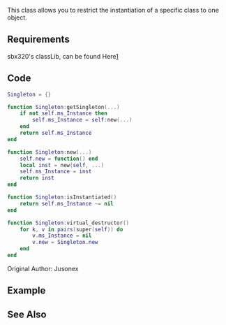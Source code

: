<lowercasetitle/>

This class allows you to restrict the instantiation of a specific class to one object.

Requirements
------------

sbx320's classLib, can be found Here[1](https://github.com/sbx320/lua_utils/blob/master/classlib.lua)

Code
----

``` lua
Singleton = {}

function Singleton:getSingleton(...)
    if not self.ms_Instance then
        self.ms_Instance = self:new(...)
    end
    return self.ms_Instance
end

function Singleton:new(...)
    self.new = function() end
    local inst = new(self, ...)
    self.ms_Instance = inst
    return inst
end

function Singleton:isInstantiated()
    return self.ms_Instance ~= nil
end

function Singleton:virtual_destructor()
    for k, v in pairs(super(self)) do
        v.ms_Instance = nil
        v.new = Singleton.new
    end
end
```

Original Author: Jusonex

Example
-------

See Also
--------
